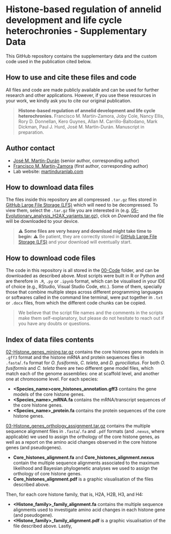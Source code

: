 # Histone-based regulation of annelid development and life cycle heterochronies - Supplementary Data
This GitHub repository contains the supplementary data and the custom code used in the publication cited below.

## How to use and cite these files and code
All files and code are made publicly available and can be used for further research and other applications. However, if you use these resources in your work, we kindly ask you to cite our original publication.
> **Histone-based regulation of annelid development and life cycle heterochronies.**
> Francisco M. Martín-Zamora, Joby Cole, Nancy Ellis, Rory D. Donnellan, Kero Guynes, Allan M. Carrillo-Baltodano, Mark Dickman, Paul J. Hurd, José M. Martín-Durán.
> Manuscript in preparation.

## Author contact
- [José M. Martín-Durán](mailto:chema.martin@qmul.ac.uk) (senior author, corresponding author)
- [Francisco M. Martín-Zamora](mailto:f.m.martinzamora@qmul.ac.uk) (first author, corresponding author)
- Lab website: [martinduranlab.com](https://www.martinduranlab.com)

## How to download data files
The files inside this repository are all compressed `.tar.gz` files stored in [GitHub Large File Storage (LFS)](https://git-lfs.github.com/) which will need to be decompressed. To view them, select the `.tar.gz` file you are interested in (e.g. [05-Evolutionary_analysis_H2AX_variants.tar.gz](05-Evolutionary_analysis_H2AX_variants.tar.gz)), click on *Download* and the file will be downloaded to your device.

> :warning: **Some files are very heavy and download might take time to begin:** :warning: Be patient, they are correctly stored in [GitHub Large File Storage (LFS)](https://git-lfs.github.com/) and your download will eventually start.

## How to download code files
The code in this repository is all stored in the [00-Code](00-Code) folder, and can be downloaded as described above. Most scripts were built in R or Python and are therefore in `.R`, `.py` or `.ipynb` format, which can be visualised in your IDE of choice (e.g., RStudio, Visual Studio Code, etc.). Some of them, specially those that combine multiple steps across different programming languages or softwares called in the command line terminal, were put together in `.txt` or `.docx` files, from which the different code chunks can be copied.

> We believe that the script file names and the comments in the scripts make them self-explanatory, but please do not hesitate to reach out if you have any doubts or questions.

## Index of data files contents
[02-Histone_genes_mining.tar.gz](02-Histone_genes_mining.tar.gz) contains the core histones gene models in `.gff3` format and the histone mRNA and protein sequences files in `.fasta`/`.fa` format for *O. fusiformis*, *C. teleta*, and *D. gyrociliatus*. For both *O. fusiformis* and *C. teleta* there are two different gene model files, which match each of the genome assemblies: one at scaffold level, and another one at chromosome level. For each species:
- **<Species_name>core_histones_annotation.gff3** contains the gene models of the core histone genes.
- **<Species_name>_mRNA.fa** contains the mRNA/transcript sequences of the core histone genes.
- **<Species_name>_protein.fa** contains the protein sequences of the core histone genes.


[03-Histone_genes_orthology_assignment.tar.gz](03-Histone_genes_orthology_assignment.tar.gz) contains the multiple sequence alignment files in `.fasta`/`.fa` and `.pdf` formats (and `.nexus`, where applicable) we used to assign the orthology of the core histone genes, as well as a report on the amino acid changes observed in the core histone genes (and pseudogenes).
- **Core_histones_alignment.fa** and **Core_histones_alignment.nexus** contain the multiple sequence alignments associated to the maximum likelihood and Bayesian phylogenetic analyses we used to assign the orthology of core histone genes.
- **Core_histones_alignment.pdf** is a graphic visualisation of the files described above.

Then, for each core histone family, that is, H2A, H2B, H3, and H4:
- **<Histone_family>_family_alignment.fa** contains the multiple sequence alignments used to investigate amino acid changes in each histone gene (and pseudogene).
- **<Histone_family>_family_alignment.pdf** is a graphic visualisation of the file described above.
  Lastly, 
